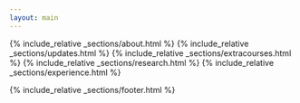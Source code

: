 ```yaml
---
layout: main
---
```


{% include_relative _sections/about.html %}
{% include_relative _sections/updates.html %}
{% include_relative _sections/extracourses.html %}
{% include_relative _sections/research.html %}
{% include_relative _sections/experience.html %}

{% include_relative _sections/footer.html %}
